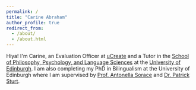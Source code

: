 ```yaml
---
permalink: /
title: "Carine Abraham"
author_profile: true
redirect_from: 
  - /about/
  - /about.html
---
```

Hiya! I'm Carine, an Evaluation Officer at [uCreate](https://www.ucreatestudio.is.ed.ac.uk/) and a Tutor in the [School of Philosophy, Psychology, and Language Sciences](https://ppls.ed.ac.uk/) at the [University of Edinburgh](https://www.ed.ac.uk/). I am also completing my PhD in Bilingualism at the University of Edinburgh where I am supervised by [Prof. Antonella Sorace](https://edwebprofiles.ed.ac.uk/profile/antonella-sorace) and [Dr. Patrick Sturt](https://edwebprofiles.ed.ac.uk/profile/patrick-sturt).

